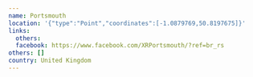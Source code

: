 ```yaml
---
name: Portsmouth
location: '{"type":"Point","coordinates":[-1.0879769,50.8197675]}'
links:
  others: 
  facebook: https://www.facebook.com/XRPortsmouth/?ref=br_rs
others: []
country: United Kingdom
---
```

